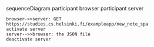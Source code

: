 sequenceDiagram
    participant browser
    participant server
    
    browser->>server: GET https://studies.cs.helsinki.fi/exampleapp/new_note_spa
    activate server
    server-->>browser: the JSON file
    deactivate server    